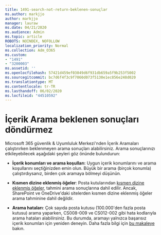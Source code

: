 ```yaml
---
title: 1491-search-not-return-beklenen-sonuçlar
ms.author: markjjo
author: markjjo
manager: lauraw
ms.date: 04/21/2020
ms.audience: Admin
ms.topic: article
ROBOTS: NOINDEX, NOFOLLOW
localization_priority: Normal
ms.collection: Adm_O365
ms.custom:
- "1491"
- "3200003"
ms.assetid: ''
ms.openlocfilehash: 57421d459ef03049d6f931db659a5f9b253f5002
ms.sourcegitcommit: bc7d6f4f3c9f7060d073f5130e1ec856e248d020
ms.translationtype: MT
ms.contentlocale: tr-TR
ms.lasthandoff: 06/02/2020
ms.locfileid: "44510592"
---
```

# <a name="content-search-not-returning-expected-results"></a>İçerik Arama beklenen sonuçları döndürmez

Microsoft 365 güvenlik & Uyumluluk Merkezi'nden İçerik Aramaları çalıştırırken beklenmeyen arama sonuçları alabilirsiniz. Arama sonuçlarınızı etkileyebilecek aşağıdaki şeyleri göz önünde bulundurun:

- **İçerik konumları ve arama koşulları**: Uygun içerik konumlarını ve arama koşullarını seçtiğinizden emin olun. Büyük bir arama (birçok konumla) çalıştırdıysanız, birden çok aramaya bölmeyi düşünün.

- **Kısmen dizine eklenmiş öğeler**: Posta kutularından [kısmen dizine eklenmiş öğeler,](https://docs.microsoft.com/microsoft-365/compliance/partially-indexed-items-in-content-search) tahmini arama sonuçlarına dahil edilir. Ancak, SharePoint ve OneDrive'daki sitelerden kısmen dizine eklenmiş öğeler arama tahminine dahil değildir.

- **Arama hataları**: Çok sayıda posta kutusu (100.000'den fazla posta kutusu) arama yaparken, CS008-009 ve CS012-002 gibi hata kodlarıyla arama hataları alabilirsiniz. Bu durumda, aramayı yalnızca başarısız içerik konumları için yeniden deneyin. Daha fazla bilgi için [bu makaleye](https://docs.microsoft.com/microsoft-365/compliance/retry-failed-content-search) bakın.

